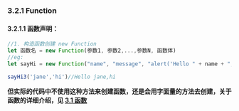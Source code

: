 ### 3.2.1 Function
#### 3.2.1.1 函数声明：
```javascript
//1. 构造函数创建 new Function
let 函数名 = new Function(参数1, 参数2,...,参数N, 函数体)
//eg:
let sayHi = new Function("name", "message", "alert('Hello " + name + "," + message)')

sayHi3('jane','hi')//Hello jane,hi
```
**但实际的代码中不使用这种方法来创建函数，还是会用字面量的方法去创建，关于函数的详细介绍，见 [3.1 函数](../section1.md)**
